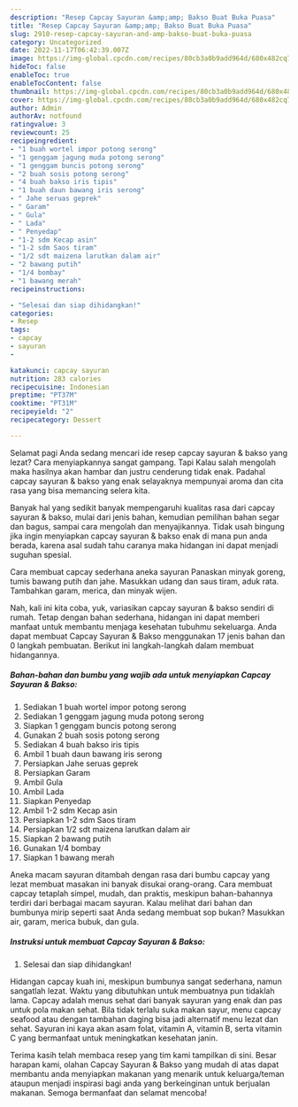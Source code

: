 ```yaml
---
description: "Resep Capcay Sayuran &amp;amp; Bakso Buat Buka Puasa"
title: "Resep Capcay Sayuran &amp;amp; Bakso Buat Buka Puasa"
slug: 2910-resep-capcay-sayuran-and-amp-bakso-buat-buka-puasa
category: Uncategorized
date: 2022-11-17T06:42:39.007Z
image: https://img-global.cpcdn.com/recipes/80cb3a0b9add964d/680x482cq70/capcay-sayuran-bakso-foto-resep-utama.jpg
hideToc: false
enableToc: true
enableTocContent: false
thumbnail: https://img-global.cpcdn.com/recipes/80cb3a0b9add964d/680x482cq70/capcay-sayuran-bakso-foto-resep-utama.jpg
cover: https://img-global.cpcdn.com/recipes/80cb3a0b9add964d/680x482cq70/capcay-sayuran-bakso-foto-resep-utama.jpg
author: Admin
authorAv: notfound
ratingvalue: 3
reviewcount: 25
recipeingredient:
- "1 buah wortel impor potong serong"
- "1 genggam jagung muda potong serong"
- "1 genggam buncis potong serong"
- "2 buah sosis potong serong"
- "4 buah bakso iris tipis"
- "1 buah daun bawang iris serong"
- " Jahe seruas geprek"
- " Garam"
- " Gula"
- " Lada"
- " Penyedap"
- "1-2 sdm Kecap asin"
- "1-2 sdm Saos tiram"
- "1/2 sdt maizena larutkan dalam air"
- "2 bawang putih"
- "1/4 bombay"
- "1 bawang merah"
recipeinstructions:

- "Selesai dan siap dihidangkan!"
categories:
- Resep
tags:
- capcay
- sayuran
- 

katakunci: capcay sayuran  
nutrition: 283 calories
recipecuisine: Indonesian
preptime: "PT37M"
cooktime: "PT31M"
recipeyield: "2"
recipecategory: Dessert

---
```



Selamat pagi Anda sedang mencari ide resep capcay sayuran &amp; bakso yang lezat? Cara menyiapkannya sangat gampang. Tapi Kalau salah mengolah maka hasilnya akan hambar dan justru cenderung tidak enak. Padahal capcay sayuran &amp; bakso yang enak selayaknya mempunyai aroma dan cita rasa yang bisa memancing selera kita.


Banyak hal yang sedikit banyak mempengaruhi kualitas rasa dari capcay sayuran &amp; bakso, mulai dari jenis bahan, kemudian pemilihan bahan segar dan bagus, sampai cara mengolah dan menyajikannya. Tidak usah bingung jika ingin menyiapkan capcay sayuran &amp; bakso enak di mana pun anda berada, karena asal sudah tahu caranya maka hidangan ini dapat menjadi suguhan spesial.

Cara membuat capcay sederhana aneka sayuran Panaskan minyak goreng, tumis bawang putih dan jahe. Masukkan udang dan saus tiram, aduk rata. Tambahkan garam, merica, dan minyak wijen.


Nah, kali ini kita coba, yuk, variasikan capcay sayuran &amp; bakso sendiri di rumah. Tetap dengan bahan sederhana, hidangan ini dapat memberi manfaat untuk membantu menjaga kesehatan tubuhmu sekeluarga. Anda dapat membuat Capcay Sayuran &amp; Bakso menggunakan 17 jenis bahan dan 0 langkah pembuatan. Berikut ini langkah-langkah dalam membuat hidangannya.

<!--inarticleads1-->

##### Bahan-bahan dan bumbu yang wajib ada untuk menyiapkan Capcay Sayuran &amp; Bakso:

1. Sediakan 1 buah wortel impor potong serong
1. Sediakan 1 genggam jagung muda potong serong
1. Siapkan 1 genggam buncis potong serong
1. Gunakan 2 buah sosis potong serong
1. Sediakan 4 buah bakso iris tipis
1. Ambil 1 buah daun bawang iris serong
1. Persiapkan  Jahe seruas geprek
1. Persiapkan  Garam
1. Ambil  Gula
1. Ambil  Lada
1. Siapkan  Penyedap
1. Ambil 1-2 sdm Kecap asin
1. Persiapkan 1-2 sdm Saos tiram
1. Persiapkan 1/2 sdt maizena larutkan dalam air
1. Siapkan 2 bawang putih
1. Gunakan 1/4 bombay
1. Siapkan 1 bawang merah


Aneka macam sayuran ditambah dengan rasa dari bumbu capcay yang lezat membuat masakan ini banyak disukai orang-orang. Cara membuat capcay tetaplah simpel, mudah, dan praktis, meskipun bahan-bahannya terdiri dari berbagai macam sayuran. Kalau melihat dari bahan dan bumbunya mirip seperti saat Anda sedang membuat sop bukan? Masukkan air, garam, merica bubuk, dan gula. 

<!--inarticleads2-->

##### Instruksi untuk membuat Capcay Sayuran &amp; Bakso:


1. Selesai dan siap dihidangkan!

Hidangan capcay kuah ini, meskipun bumbunya sangat sederhana, namun sangatlah lezat. Waktu yang dibutuhkan untuk membuatnya pun tidaklah lama. Capcay adalah menus sehat dari banyak sayuran yang enak dan pas untuk pola makan sehat. Bila tidak terlalu suka makan sayur, menu capcay seafood atau dengan tambahan daging bisa jadi alternatif menu lezat dan sehat. Sayuran ini kaya akan asam folat, vitamin A, vitamin B, serta vitamin C yang bermanfaat untuk meningkatkan kesehatan janin. 

Terima kasih telah membaca resep yang tim kami tampilkan di sini. Besar harapan kami, olahan Capcay Sayuran &amp; Bakso yang mudah di atas dapat membantu anda menyiapkan makanan yang menarik untuk keluarga/teman ataupun menjadi inspirasi bagi anda yang berkeinginan untuk berjualan makanan. Semoga bermanfaat dan selamat mencoba!
